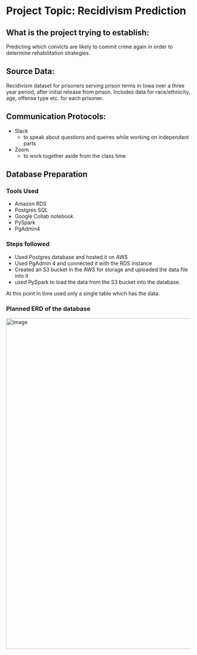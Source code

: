 # Project Topic: Recidivism Prediction 

## What is the project trying to establish:
Predicting which convicts are likely to commit crime again in order to determine rehabilitation strategies.

## Source Data:

Recidivism dataset for prisoners serving prison terms in Iowa over a three year period, after initial release from prison. Includes data for race/ethnicity, age, offense type etc. for each prisoner.

## Communication Protocols:
- Slack
  - to speak about questions and queires while working on independant parts
- Zoom
  - to work together aside from the class time

## Database Preparation

### Tools Used
- Amazon RDS
- Postgres SQL
- Google Collab notebook
- PySpark
- PgAdmin4

### Steps followed
- Used Postgres database and hosted it on AWS
- Used PgAdmin 4 and connected it with the RDS instance
- Created an S3 bucket in the AWS for storage and uploaded the data file into it
- used PySpark to load the data from the S3 bucket into the database.

At this point in time used only a single table which has the data.

### Planned ERD of the database

<img width="899" alt="image" src="https://user-images.githubusercontent.com/104597335/191867368-470f1705-b46a-466a-ae7f-1e789ecb2ec2.png">


